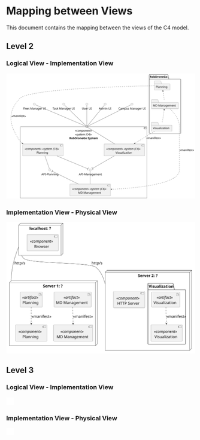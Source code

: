 # Mapping between Views

This document contains the mapping between the views of the C4 model.

## Level 2

### Logical View - Implementation View

![Logical View - Implementation View](./level-2/assets/lv-iv.svg)

### Implementation View - Physical View

![Implementation View - Physical View](./level-2/assets/lv-pv.svg)

## Level 3

### Logical View - Implementation View

![Logical View - Implementation View](./level-3/assets/lv-iv.svg)

### Implementation View - Physical View

![Implementation View - Physical View](./level-3/assets/lv-pv.svg)
